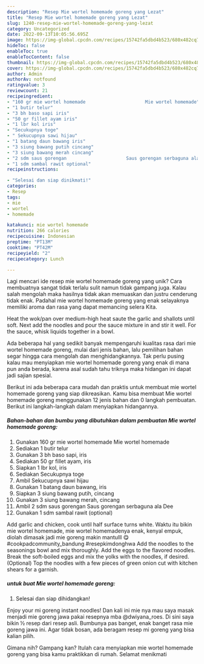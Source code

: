 ```yaml
---
description: "Resep Mie wortel homemade goreng yang Lezat"
title: "Resep Mie wortel homemade goreng yang Lezat"
slug: 1240-resep-mie-wortel-homemade-goreng-yang-lezat
category: Uncategorized
date: 2022-09-13T10:05:56.695Z
image: https://img-global.cpcdn.com/recipes/15742fa5dbd4b523/680x482cq70/mie-wortel-homemade-goreng-foto-resep-utama.jpg
hideToc: false
enableToc: true
enableTocContent: false
thumbnail: https://img-global.cpcdn.com/recipes/15742fa5dbd4b523/680x482cq70/mie-wortel-homemade-goreng-foto-resep-utama.jpg
cover: https://img-global.cpcdn.com/recipes/15742fa5dbd4b523/680x482cq70/mie-wortel-homemade-goreng-foto-resep-utama.jpg
author: Admin
authorAv: notfound
ratingvalue: 3
reviewcount: 21
recipeingredient:
- "160 gr mie wortel homemade                      Mie wortel homemade"
- "1 butir telur"
- "3 bh baso sapi iris"
- "50 gr fillet ayam iris"
- "1 lbr kol iris"
- "Secukupnya toge"
- " Sekucupnya sawi hijau"
- "1 batang daun bawang iris"
- "3 siung bawang putih cincang"
- "3 siung bawang merah cincang"
- "2 sdm saus gorengan                      Saus gorengan serbaguna ala Dee"
- "1 sdm sambal rawit optional"
recipeinstructions:

- "Selesai dan siap dinikmati!"
categories:
- Resep
tags:
- mie
- wortel
- homemade

katakunci: mie wortel homemade 
nutrition: 266 calories
recipecuisine: Indonesian
preptime: "PT13M"
cooktime: "PT42M"
recipeyield: "2"
recipecategory: Lunch

---
```





Lagi mencari ide resep mie wortel homemade goreng yang unik? Cara membuatnya sangat tidak terlalu sulit namun tidak gampang juga. Kalau salah mengolah maka hasilnya tidak akan memuaskan dan justru cenderung tidak enak. Padahal mie wortel homemade goreng yang enak selayaknya memiliki aroma dan rasa yang dapat memancing selera Kita.





Heat the wok/pan over medium-high heat saute the garlic and shallots until soft. Next add the noodles and pour the sauce mixture in and stir it well. For the sauce, whisk liquids together in a bowl.

Ada beberapa hal yang sedikit banyak mempengaruhi kualitas rasa dari mie wortel homemade goreng, mulai dari jenis bahan, lalu pemilihan bahan segar hingga cara mengolah dan menghidangkannya. Tak perlu pusing kalau mau menyiapkan mie wortel homemade goreng yang enak di mana pun anda berada, karena asal sudah tahu triknya maka hidangan ini dapat jadi sajian spesial.






Berikut ini ada beberapa cara mudah dan praktis untuk membuat mie wortel homemade goreng yang siap dikreasikan. Kamu bisa membuat Mie wortel homemade goreng menggunakan 12 jenis bahan dan 0 langkah pembuatan. Berikut ini langkah-langkah dalam menyiapkan hidangannya.

<!--inarticleads1-->

##### Bahan-bahan dan bumbu yang dibutuhkan dalam pembuatan Mie wortel homemade goreng:

1. Gunakan 160 gr mie wortel homemade                      Mie wortel homemade
1. Sediakan 1 butir telur
1. Gunakan 3 bh baso sapi, iris
1. Sediakan 50 gr fillet ayam, iris
1. Siapkan 1 lbr kol, iris
1. Sediakan Secukupnya toge
1. Ambil  Sekucupnya sawi hijau
1. Gunakan 1 batang daun bawang, iris
1. Siapkan 3 siung bawang putih, cincang
1. Gunakan 3 siung bawang merah, cincang
1. Ambil 2 sdm saus gorengan                      Saus gorengan serbaguna ala Dee
1. Gunakan 1 sdm sambal rawit (optional)


Add garlic and chicken, cook until half surface turns white. Waktu itu bikin mie wortel homemade, mie wortel homemadenya enak, kenyal empuk, diolah dimasak jadi mie goreng makin mantulll 😋 #cookpadcommunity_bandung #resepkimdonghwa Add the noodles to the seasonings bowl and mix thoroughly. Add the eggs to the flavored noodles. Break the soft-boiled eggs and mix the yolks with the noodles, if desired. (Optional) Top the noodles with a few pieces of green onion cut with kitchen shears for a garnish. 

<!--inarticleads2-->

#####  untuk buat Mie wortel homemade goreng:


1. Selesai dan siap dihidangkan!

Enjoy your mi goreng instant noodles! Dan kali ini mie nya mau saya masak menjadi mie goreng jawa pakai resepnya mba @dwiyana_roes. Di sini saya bikin ½ resep dari resep asli. Bumbunya pas banget, enak banget rasa mie goreng jawa ini. Agar tidak bosan, ada beragam resep mi goreng yang bisa kalian pilih. 

Gimana nih? Gampang kan? Itulah cara menyiapkan mie wortel homemade goreng yang bisa kamu praktikkan di rumah. Selamat menikmati
